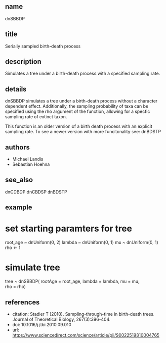 ## name
dnSBBDP
## title
Serially sampled birth-death process
## description
Simulates a tree under a birth-death process with a specified sampling rate.
## details
dnSBBDP simulates a tree under a birth-death process without a character dependent effect.
Additionally, the sampling probability of taxa can be specified using the rho argument of the 
function, allowing for a specfic sampling rate of extinct taxon.

This function is an older version of a birth death process with an explicit sampling rate.
To see a newer version with more funcitonality see: dnBDSTP
## authors
- Michael Landis
- Sebastian Hoehna
## see_also
dnCDBDP
dnCBDSP
dnBDSTP
## example
# set starting paramters for tree
root_age ~ dnUniform(0, 2)
lambda ~ dnUniform(0, 1)
mu ~ dnUniform(0, 1)
rho <- 1
# simulate tree
tree ~ dnSBBDP( rootAge       = root_age,
                lambda        = lambda,
                mu            = mu,           
                rho           = rho)
## references
- citation: Stadler T (2010). Sampling-through-time in birth-death trees. Journal of Theoretical Biology, 267(3):396-404. 
- doi: 10.1016/j.jtbi.2010.09.010
- url: https://www.sciencedirect.com/science/article/pii/S0022519310004765
